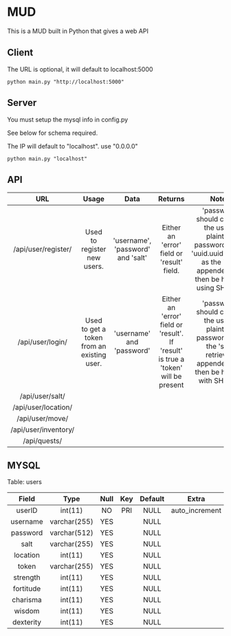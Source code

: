# MUD

This is a MUD built in Python that gives a web API

## Client

The URL is optional, it will default to localhost:5000
```Shell
python main.py "http://localhost:5000"
```

## Server
You must setup the mysql info in config.py

See below for schema required.

The IP will default to "localhost". use "0.0.0.0"
```Shell
python main.py "localhost"
```

## API

| URL  | Usage  | Data  | Returns  | Notes  |
|:-:|:-:|:-:|:-:|:-:|
| /api/user/register/  | Used to register new users.  | 'username', 'password' and 'salt'  | Either an 'error' field or 'result' field.  | 'password' should contain the user's plaintext password and a 'uuid.uuid4.hex()' as the 'salt' appended and then be hashed using SHA256 |
| /api/user/login/  | Used to get a token from an existing user. | 'username' and 'password'  | Either an 'error' field or 'result'. If 'result' is true a 'token' will be present  | 'password' should contain the user's plaintext password with the 'salt' retrieved appended and then be hashed with SHA256  |
| /api/user/salt/  |   |   |   |   |
| /api/user/location/  |   |   |   |   |
| /api/user/move/  |   |   |   |   |
| /api/user/inventory/  |   |   |   |   |
| /api/quests/  |   |   |   |   |

## MYSQL
Table: users

| Field     | Type         | Null | Key | Default | Extra          |
|:-:|:-:|:-:|:-:|:-:|:-:|
| userID    | int(11)      | NO   | PRI | NULL    | auto_increment |
| username  | varchar(255) | YES  |     | NULL    |                |
| password  | varchar(512) | YES  |     | NULL    |                |
| salt      | varchar(255) | YES  |     | NULL    |                |
| location  | int(11)      | YES  |     | NULL    |                |
| token     | varchar(255) | YES  |     | NULL    |                |
| strength  | int(11)      | YES  |     | NULL    |                |
| fortitude | int(11)      | YES  |     | NULL    |                |
| charisma  | int(11)      | YES  |     | NULL    |                |
| wisdom    | int(11)      | YES  |     | NULL    |                |
| dexterity | int(11)      | YES  |     | NULL    |                |